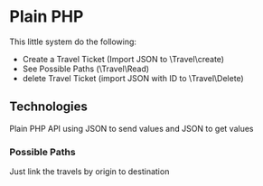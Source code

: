 # Plain PHP 
This little system do the following:
- Create a Travel Ticket (Import JSON to \Travel\create)
- See Possible Paths (\Travel\Read)
- delete Travel Ticket (import JSON with ID to \Travel\Delete)

## Technologies
Plain PHP API using JSON to send values and JSON to get values

### Possible Paths
Just link the travels by origin to destination